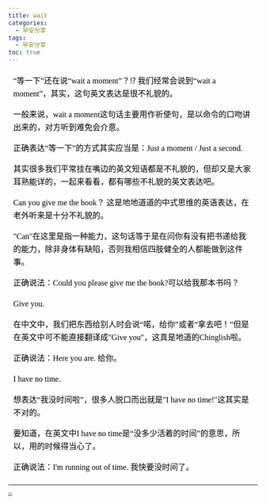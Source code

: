 ```yaml
---
title: wait
categories:
  - 早安分享
tags:
  - 早安分享
toc: true 
---
```



<!-- 
 “等一下”还在说“wait a moment”？⁉ 我们经常会说到“wait a moment”，其实，这句英文表达是很不礼貌的。

一般来说，wait a moment这句话主要用作祈使句，是以命令的口吻讲出来的，对方听到难免会介意。

正确表达“等一下”的方式其实应当是：Just a moment / Just a second.

其实很多我们平常挂在嘴边的英文短语都是不礼貌的，但却又是大家耳熟能详的，一起来看看，都有哪些不礼貌的英文表达吧。

 Can you give me the book？
这是地地道道的中式思维的英语表达，在老外听来是十分不礼貌的。

"Can"在这里是指一种能力，这句话等于是在问你有没有把书递给我的能力，除非身体有缺陷，否则我相信四肢健全的人都能做到这件事。

正确说法：Could you please give me the book?可以给我那本书吗？

 Give you.

 在中文中，我们把东西给别人时会说“喏，给你”或者“拿去吧！”但是在英文中可不能直接翻译成"Give you"，这真是地道的Chinglish啦。

正确说法：Here you are. 给你。

 I have no time.

想表达“我没时间啦”，很多人脱口而出就是"I have no time!"这其实是不对的。

要知道，在英文中I have no time是“没多少活着的时间”的意思，所以，用的时候得当心了。

正确说法：I'm running out of time. 我快要没时间了。 -->



<section id="nice" data-tool="mdnice编辑器" data-website="https://www.mdnice.com" style="font-size: 16px; color: black; padding: 0 10px; line-height: 1.6; word-spacing: 0px; letter-spacing: 0px; word-break: break-word; word-wrap: break-word; text-align: left; font-family: Optima-Regular, Optima, PingFangSC-light, PingFangTC-light, 'PingFang SC', Cambria, Cochin, Georgia, Times, 'Times New Roman', serif;"><p data-tool="mdnice编辑器" style="font-size: 16px; padding-top: 8px; padding-bottom: 8px; margin: 0; line-height: 26px; color: black;">“等一下”还在说“wait a moment”？⁉&nbsp;我们经常会说到“wait a moment”，其实，这句英文表达是很不礼貌的。</p>
<p data-tool="mdnice编辑器" style="font-size: 16px; padding-top: 8px; padding-bottom: 8px; margin: 0; line-height: 26px; color: black;">一般来说，wait a moment这句话主要用作祈使句，是以命令的口吻讲出来的，对方听到难免会介意。</p>
<p data-tool="mdnice编辑器" style="font-size: 16px; padding-top: 8px; padding-bottom: 8px; margin: 0; line-height: 26px; color: black;">正确表达“等一下”的方式其实应当是：Just a moment /&nbsp;Just a second.</p>
<p data-tool="mdnice编辑器" style="font-size: 16px; padding-top: 8px; padding-bottom: 8px; margin: 0; line-height: 26px; color: black;">其实很多我们平常挂在嘴边的英文短语都是不礼貌的，但却又是大家耳熟能详的，一起来看看，都有哪些不礼貌的英文表达吧。</p>
<p data-tool="mdnice编辑器" style="font-size: 16px; padding-top: 8px; padding-bottom: 8px; margin: 0; line-height: 26px; color: black;">Can you give me the book？
这是地地道道的中式思维的英语表达，在老外听来是十分不礼貌的。</p>
<p data-tool="mdnice编辑器" style="font-size: 16px; padding-top: 8px; padding-bottom: 8px; margin: 0; line-height: 26px; color: black;">"Can"在这里是指一种能力，这句话等于是在问你有没有把书递给我的能力，除非身体有缺陷，否则我相信四肢健全的人都能做到这件事。</p>
<p data-tool="mdnice编辑器" style="font-size: 16px; padding-top: 8px; padding-bottom: 8px; margin: 0; line-height: 26px; color: black;">正确说法：Could you please give me the book?可以给我那本书吗？</p>
<p data-tool="mdnice编辑器" style="font-size: 16px; padding-top: 8px; padding-bottom: 8px; margin: 0; line-height: 26px; color: black;">Give you.</p>
<p data-tool="mdnice编辑器" style="font-size: 16px; padding-top: 8px; padding-bottom: 8px; margin: 0; line-height: 26px; color: black;">在中文中，我们把东西给别人时会说“喏，给你”或者“拿去吧！”但是在英文中可不能直接翻译成"Give you"，这真是地道的Chinglish啦。</p>
<p data-tool="mdnice编辑器" style="font-size: 16px; padding-top: 8px; padding-bottom: 8px; margin: 0; line-height: 26px; color: black;">正确说法：Here you are.&nbsp;给你。</p>
<p data-tool="mdnice编辑器" style="font-size: 16px; padding-top: 8px; padding-bottom: 8px; margin: 0; line-height: 26px; color: black;">I have no time.</p>
<p data-tool="mdnice编辑器" style="font-size: 16px; padding-top: 8px; padding-bottom: 8px; margin: 0; line-height: 26px; color: black;">想表达“我没时间啦”，很多人脱口而出就是"I have no time!"这其实是不对的。</p>
<p data-tool="mdnice编辑器" style="font-size: 16px; padding-top: 8px; padding-bottom: 8px; margin: 0; line-height: 26px; color: black;">要知道，在英文中I have no time是“没多少活着的时间”的意思，所以，用的时候得当心了。</p>
<p data-tool="mdnice编辑器" style="font-size: 16px; padding-top: 8px; padding-bottom: 8px; margin: 0; line-height: 26px; color: black;">正确说法：I'm running out of time.&nbsp;我快要没时间了。</p>
</section>



---


<img src="/img/wait.jpg" style="zoom:50%;" />